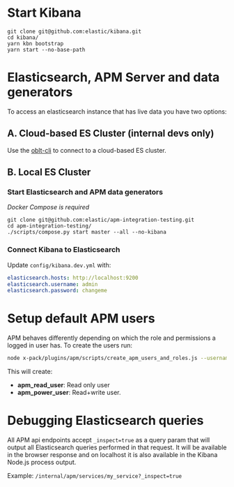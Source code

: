 # Start Kibana

```
git clone git@github.com:elastic/kibana.git
cd kibana/
yarn kbn bootstrap
yarn start --no-base-path
```

# Elasticsearch, APM Server and data generators

To access an elasticsearch instance that has live data you have two options:

## A. Cloud-based ES Cluster (internal devs only)

Use the [oblt-cli](https://github.com/elastic/observability-test-environments/blob/master/tools/oblt_cli/README.md) to connect to a cloud-based ES cluster.

## B. Local ES Cluster

### Start Elasticsearch and APM data generators
_Docker Compose is required_
```
git clone git@github.com:elastic/apm-integration-testing.git
cd apm-integration-testing/
./scripts/compose.py start master --all --no-kibana
```

### Connect Kibana to Elasticsearch

Update `config/kibana.dev.yml` with:

```yml
elasticsearch.hosts: http://localhost:9200
elasticsearch.username: admin
elasticsearch.password: changeme
```

# Setup default APM users

APM behaves differently depending on which the role and permissions a logged in user has. To create the users run:

```sh
node x-pack/plugins/apm/scripts/create_apm_users_and_roles.js --username admin --password changeme --kibana-url http://localhost:5601 --role-suffix <github-username-or-something-unique>
```

This will create:

 - **apm_read_user**: Read only user
 - **apm_power_user**: Read+write user.

# Debugging Elasticsearch queries

All APM api endpoints accept `_inspect=true` as a query param that will output all Elasticsearch queries performed in that request. It will be available in the browser response and on localhost it is also available in the Kibana Node.js process output.

Example:
`/internal/apm/services/my_service?_inspect=true`
